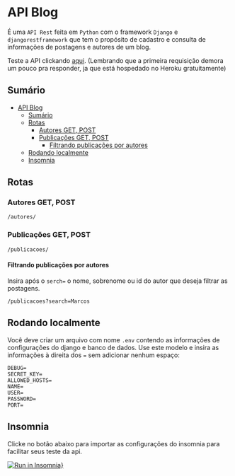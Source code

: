 # API Blog
 
É uma `API Rest` feita em `Python` com o framework `Django` e `djangorestframework` que tem o propósito de cadastro e consulta de informações de postagens e autores de um blog.

Teste a API clickando [aqui]().
(Lembrando que a primeira requisição demora um pouco pra responder, ja que está hospedado no Heroku gratuitamente)

## Sumário
- [API Blog](#api-blog)
  - [Sumário](#sumário)
  - [Rotas](#rotas)
    - [Autores GET, POST](#autores-get-post)
    - [Publicações GET, POST](#publicações-get-post)
      - [Filtrando publicações por autores](#filtrando-publicações-por-autores)
  - [Rodando localmente](#rodando-localmente)
  - [Insomnia](#insomnia)

## Rotas 
### Autores GET, POST
```
/autores/
``` 
### Publicações GET, POST
```
/publicacoes/
``` 
#### Filtrando publicações por autores
Insira após o `serch=` o nome, sobrenome ou id do autor que deseja filtrar as postagens.
```
/publicacoes?search=Marcos
``` 

## Rodando localmente
Você deve criar um arquivo com nome `.env` contendo as informações de configurações do django e banco de dados.
Use este modelo e insira as informações à direita dos `=` sem adicionar nenhum espaço:

```
DEBUG=
SECRET_KEY=
ALLOWED_HOSTS=
NAME=
USER=
PASSWORD=
PORT=
``` 
## Insomnia

Clicke no botão abaixo para importar as configurações do insomnia para facilitar seus teste da api.

[![Run in Insomnia}](https://insomnia.rest/images/run.svg)](https://insomnia.rest/run/?label=API_Blog&uri=https%3A%2F%2Fraw.githubusercontent.com%2FMarcosBB%2FAPI_Blog%2Fmain%2Finsomnia%2Fexport.json)